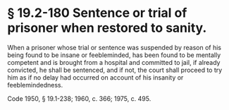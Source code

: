 # § 19.2-180 Sentence or trial of prisoner when restored to sanity.

<p>When a prisoner whose trial or sentence was suspended by reason of his being found to be insane or feebleminded, has been found to be mentally competent and is brought from a hospital and committed to jail, if already convicted, he shall be sentenced, and if not, the court shall proceed to try him as if no delay had occurred on account of his insanity or feeblemindedness.</p><p>Code 1950, § 19.1-238; 1960, c. 366; 1975, c. 495.</p>